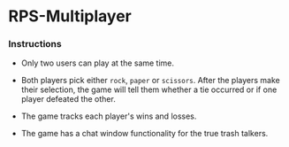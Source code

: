 # RPS-Multiplayer

### Instructions

  * Only two users can play at the same time.

  * Both players pick either `rock`, `paper` or `scissors`. After the players make their selection, the game will tell them whether a tie occurred or if one player defeated the other.

  * The game tracks each player's wins and losses.

  * The game has a chat window functionality for the true trash talkers.

